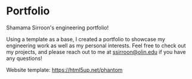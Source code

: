 # Portfolio
Shamama Sirroon's engineering portfolio!

Using a template as a base, I created a portfolio to showcase my engineering work as well as my personal interests. 
Feel free to check out my projects, and please reach out to me at ssirroon@olin.edu if you have any questions!

Website template: https://html5up.net/phantom
